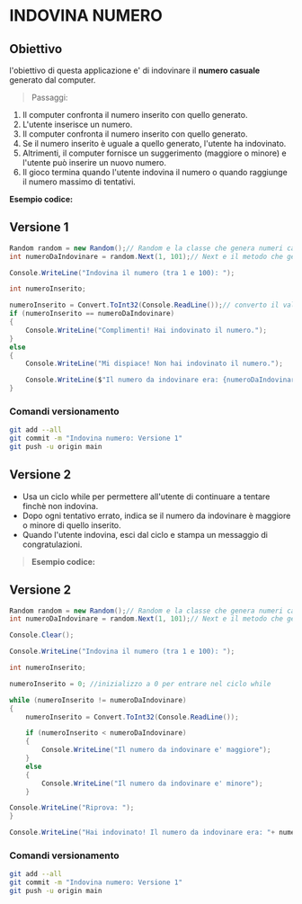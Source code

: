 # INDOVINA NUMERO

## Obiettivo

l'obiettivo di questa applicazione e' di indovinare il **numero casuale** generato dal computer.

>Passaggi:

1. Il computer confronta il numero inserito con quello generato.
2. L'utente inserisce un numero.
3. Il computer confronta il numero inserito con quello generato.
4. Se il numero inserito è uguale a quello generato, l'utente ha indovinato.
5. Altrimenti, il computer fornisce un suggerimento (maggiore o minore) e l'utente può inserire un nuovo numero.
6. Il gioco termina quando l'utente indovina il numero o quando raggiunge il numero massimo di tentativi.

**Esempio codice:**
## Versione 1
```csharp
Random random = new Random();// Random e la classe che genera numeri casuali
int numeroDaIndovinare = random.Next(1, 101);// Next e il metodo che genera un numero casuale tra 1 e 100

Console.WriteLine("Indovina il numero (tra 1 e 100): ");

int numeroInserito;

numeroInserito = Convert.ToInt32(Console.ReadLine());// converto il valore inserito dall'utente in un intero perche Console.ReadLine restituisce una stringa
if (numeroInserito == numeroDaIndovinare)
{
    Console.WriteLine("Complimenti! Hai indovinato il numero.");
}
else
{
    Console.WriteLine("Mi dispiace! Non hai indovinato il numero.");

    Console.WriteLine($"Il numero da indovinare era: {numeroDaIndovinare}");
}
```
### Comandi versionamento

```bash
git add --all
git commit -m "Indovina numero: Versione 1"
git push -u origin main
```

## Versione 2

* Usa un ciclo while per permettere all'utente di continuare a tentare finchè non indovina.
* Dopo ogni tentativo errato, indica se il numero da indovinare è maggiore o minore di quello inserito.
* Quando l'utente indovina, esci dal ciclo e stampa un messaggio di congratulazioni.

>**Esempio codice:**
## Versione 2
```csharp
Random random = new Random();// Random e la classe che genera numeri casuali
int numeroDaIndovinare = random.Next(1, 101);// Next e il metodo che genera un numero casuale tra 1 e 100

Console.Clear();

Console.WriteLine("Indovina il numero (tra 1 e 100): ");

int numeroInserito;

numeroInserito = 0; //inizializzo a 0 per entrare nel ciclo while

while (numeroInserito != numeroDaIndovinare)
{
    numeroInserito = Convert.ToInt32(Console.ReadLine());

    if (numeroInserito < numeroDaIndovinare)
    {
        Console.WriteLine("Il numero da indovinare e' maggiore");
    }
    else
    {
        Console.WriteLine("Il numero da indovinare e' minore");
    }

Console.WriteLine("Riprova: ");
}

Console.WriteLine("Hai indovinato! Il numero da indovinare era: "+ numeroDaIndovinare);
```
### Comandi versionamento

```bash
git add --all
git commit -m "Indovina numero: Versione 1"
git push -u origin main
```